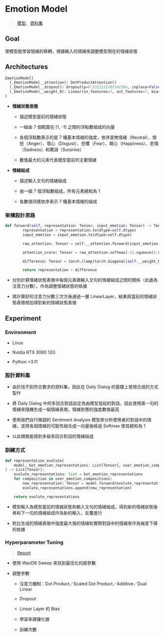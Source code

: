 # Emotion Model

> [模型](https://huggingface.co/hermeschen1116/emotion_model_for_emotion_chat_bot)、[資料集](https://huggingface.co/datasets/hermeschen1116/emotion_transition_from_dialog)

## Goal

使模型能學習情緒的移轉，根據輸入的情緒來調整模型現在的情緒狀態

## Architectures

```python
EmotionModel(
  (_EmotionModel__attention): DotProductAttention()
  (_EmotionModel__dropout): Dropout(p=0.5321222767142184, inplace=False)
  (_EmotionModel__weight_D): Linear(in_features=7, out_features=7, bias=False)
)
```

- **情緒狀態表徵**

  - 描述模型當前的情緒狀態

  - 一組由 7 個範圍在 [1, -1] 之間的浮點數組成的向量

  - 各個浮點數表示的是 7 種基本情緒的強度，依序是無情緒（Neutral）、憤怒（Anger）、噁心（Disgust）、恐懼（Fear）、開心（Happiness）、悲傷（Sadness）和驚訝（Surprise）

  - 數值最大的元素代表模型當前的主要情緒

- **情緒組成**

  - 描述輸入文句的情緒組成

  - 由一組 7 個浮點數組成，所有元素總和為 1

  - 各數值同樣依序表示 7 種基本情緒的組成

### 架構設計思路

```python
def forward(self, representation: Tensor, input_emotion: Tensor) -> Tensor:
		representation = representation.to(dtype=self.dtype)
		input_emotion = input_emotion.to(dtype=self.dtype)

		raw_attention: Tensor = self.__attention.forward(input_emotion, representation.squeeze().diag())

		attention_score: Tensor = raw_attention.softmax(-1).squeeze().diag()

		difference: Tensor = torch.clamp(torch.diagonal(self.__weight_D((attention_score**3))), -1, 1)

		return representation + difference
```

- 分別計算情緒狀態表徵中每個元素跟輸入文句的情緒組成之間的關係（此處為注意力分數），作為調整情緒狀態的依據

- 將計算好的注意力分數三次方後通過一層 LinearLayer，結果與當前的情緒狀態表徵相加得到新的情緒狀態表徵

## Experiment

### Environment

- Linux

- Nvidia RTX 3060 12G

- Python >3.11

### 設計資料集

- 由於找不到符合要求的資料集，因此在 Daily Dialog 的基礎上使用合成的方式製作

- 將 Daily Dialog 中的多回合對話設定為由模型發起的對話，因此使用第一句的情緒來隨機生成一組情緒表徵，情緒對應的強度數值最高

- 使用我們自行微調的 Sentiment Analysis 模型來分析使用者的對話中的情緒，並將各個情緒的可能性組合成一向量後經過 Softmax 使其總和為 1

- 以此類推能得到多組多回合對話的情緒組成

### 訓練方式

```python
def representation_evolute(
	model, bot_emotion_representations: List[Tensor], user_emotion_compositions: List[Tensor]
) -> List[Tensor]:
	evolute_representations: list = bot_emotion_representations
	for composition in user_emotion_compositions:
		new_representation: Tensor = model.forward(evolute_representations[-1], composition)
		evolute_representations.append(new_representation)

	return evolute_representations
```

- 模型輸入為模型當前的情緒狀態和輸入文句的情緒組成，得到新的情緒狀態後再和下一句的情緒組成作為新的輸入，反覆進行

- 對比生成的情緒表徵中強度最大值的情緒和實際對話中的情緒來作為梯度下降的依據

### Hyperparameter Tuning

> [Report](https://wandb.ai/hermeschen1116/emotion-chat-bot-ncu/reports/Emotion-Model-Hyperparamters-Tuning--Vmlldzo5NDYxOTUz)

- 使用 WanDB Sweep 來找到最佳化的超參數

- 調整參數

  - 注意力機制：Dot Product／Scaled Dot Product／Additive／Dual Linear

  - Dropout

  - Linear Layer 的 Bias

  - 學習率跟優化器

  - 訓練次數

